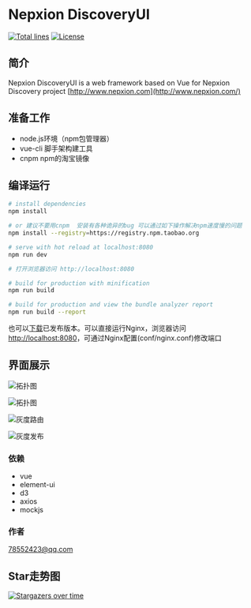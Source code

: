 # Nepxion DiscoveryUI
[![Total lines](https://tokei.rs/b1/github/Nepxion/DiscoveryUI?category=lines)](https://tokei.rs/b1/github/Nepxion/DiscoveryUI?category=lines) [![License](https://img.shields.io/badge/License-Apache%202.0-blue.svg?label=license)](https://github.com/Nepxion/DiscoveryUI/blob/master/LICENSE)

## 简介

Nepxion DiscoveryUI is a web framework based on Vue for Nepxion Discovery project [http://www.nepxion.com](http://www.nepxion.com/)

## 准备工作

- node.js环境（npm包管理器）
- vue-cli 脚手架构建工具
- cnpm npm的淘宝镜像

## 编译运行

``` bash
# install dependencies
npm install

# or 建议不要用cnpm  安装有各种诡异的bug 可以通过如下操作解决npm速度慢的问题
npm install --registry=https://registry.npm.taobao.org

# serve with hot reload at localhost:8080
npm run dev

# 打开浏览器访问 http://localhost:8080

# build for production with minification
npm run build

# build for production and view the bundle analyzer report
npm run build --report
```

也可以[下载](https://github.com/Nepxion/DiscoveryUI/releases)已发布版本。可以直接运行Nginx，浏览器访问[http://localhost:8080](http://localhost:8080)，可通过Nginx配置(conf/nginx.conf)修改端口

## 界面展示

![拓扑图](/images/screenshot-1-1.jpg)

![拓扑图](/images/screenshot-1-2.jpg)

![灰度路由](/images/screenshot-2.png)

![灰度发布](/images/screenshot-3.png)

### 依赖

- vue
- element-ui
- d3
- axios
- mockjs

### 作者

[78552423@qq.com](https://github.com/eshun)

## Star走势图

[![Stargazers over time](https://starchart.cc/Nepxion/DiscoveryUI.svg)](https://starchart.cc/Nepxion/DiscoveryUI)
